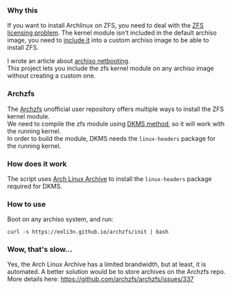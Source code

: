 ### Why this

If you want to install Archlinux on ZFS, you need to deal with the [ZFS licensing problem](https://wiki.archlinux.org/index.php/ZFS). The kernel module isn't included in the default archiso image, you need to [include it](https://wiki.archlinux.org/index.php/ZFS#Embed_the_archzfs_packages_into_an_archiso) into a custom archiso image to be able to install ZFS.

I wrote an article about [archiso netbooting](https://eoli3n.github.io/archlinux/2020/04/25/recovery.html).  
This project lets you include the zfs kernel module on any archiso image without creating a custom one.

### Archzfs

The [Archzfs](https://github.com/archzfs/archzfs/wiki) unofficial user repository offers multiple ways to install the ZFS kernel module.  
We need to compile the zfs module using [DKMS method](https://wiki.archlinux.org/index.php/ZFS#DKMS), so it will work with the running kernel.  
In order to build the module, DKMS needs the ``linux-headers`` package for the running kernel.

### How does it work

The script uses [Arch Linux Archive](https://wiki.archlinux.org/index.php/Arch_Linux_Archive#How_to_restore_all_packages_to_a_specific_date) to install the ``linux-headers`` package required for DKMS. 

### How to use

Boot on any archiso system, and run:
```
curl -s https://eoli3n.github.io/archzfs/init | bash
```

### Wow, that's slow...

Yes, the Arch Linux Archive has a limited brandwidth, but at least, it is automated.
A better solution would be to store archives on the Archzfs repo.
More details here: https://github.com/archzfs/archzfs/issues/337
